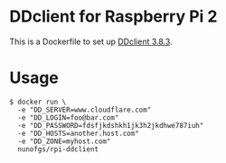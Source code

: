 # DDclient for Raspberry Pi 2

This is a Dockerfile to set up [DDclient 3.8.3](http://sourceforge.net/p/ddclient/wiki/Home/).

# Usage

```shell
$ docker run \
  -e "DD_SERVER=www.cloudflare.com"
  -e "DD_LOGIN=foo@bar.com"
  -e "DD_PASSWORD=fdsfjkdshkh1jk3h2jkdhwe787iuh"
  -e "DD_HOSTS=another.host.com"
  -e "DD_ZONE=myhost.com"
  nunofgs/rpi-ddclient
```
